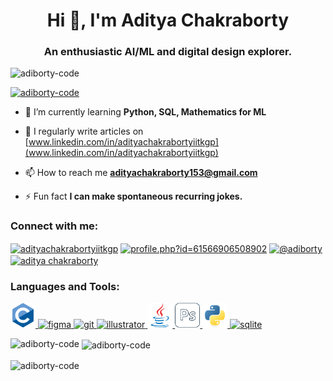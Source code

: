 <h1 align="center">Hi 👋, I'm Aditya Chakraborty</h1>
<h3 align="center">An enthusiastic AI/ML and digital design explorer.</h3>

<p align="left"> <img src="https://komarev.com/ghpvc/?username=adiborty-code&label=Profile%20views&color=0e75b6&style=flat" alt="adiborty-code" /> </p>

<p align="left"> <a href="https://github.com/ryo-ma/github-profile-trophy"><img src="https://github-profile-trophy.vercel.app/?username=adiborty-code" alt="adiborty-code" /></a> </p>

- 🌱 I’m currently learning **Python, SQL, Mathematics for ML**

- 📝 I regularly write articles on [www.linkedin.com/in/adityachakrabortyiitkgp](www.linkedin.com/in/adityachakrabortyiitkgp)

- 📫 How to reach me **adityachakraborty153@gmail.com**

- ⚡ Fun fact **I can make spontaneous recurring jokes.**

<h3 align="left">Connect with me:</h3>
<p align="left">
<a href="https://linkedin.com/in/adityachakrabortyiitkgp" target="blank"><img align="center" src="https://raw.githubusercontent.com/rahuldkjain/github-profile-readme-generator/master/src/images/icons/Social/linked-in-alt.svg" alt="adityachakrabortyiitkgp" height="30" width="40" /></a>
<a href="https://fb.com/profile.php?id=61566906508902" target="blank"><img align="center" src="https://raw.githubusercontent.com/rahuldkjain/github-profile-readme-generator/master/src/images/icons/Social/facebook.svg" alt="profile.php?id=61566906508902" height="30" width="40" /></a>
<a href="https://instagram.com/@adiborty" target="blank"><img align="center" src="https://raw.githubusercontent.com/rahuldkjain/github-profile-readme-generator/master/src/images/icons/Social/instagram.svg" alt="@adiborty" height="30" width="40" /></a>
<a href="https://www.youtube.com/c/aditya chakraborty" target="blank"><img align="center" src="https://raw.githubusercontent.com/rahuldkjain/github-profile-readme-generator/master/src/images/icons/Social/youtube.svg" alt="aditya chakraborty" height="30" width="40" /></a>
</p>

<h3 align="left">Languages and Tools:</h3>
<p align="left"> <a href="https://www.cprogramming.com/" target="_blank" rel="noreferrer"> <img src="https://raw.githubusercontent.com/devicons/devicon/master/icons/c/c-original.svg" alt="c" width="40" height="40"/> </a> <a href="https://www.figma.com/" target="_blank" rel="noreferrer"> <img src="https://www.vectorlogo.zone/logos/figma/figma-icon.svg" alt="figma" width="40" height="40"/> </a> <a href="https://git-scm.com/" target="_blank" rel="noreferrer"> <img src="https://www.vectorlogo.zone/logos/git-scm/git-scm-icon.svg" alt="git" width="40" height="40"/> </a> <a href="https://www.adobe.com/in/products/illustrator.html" target="_blank" rel="noreferrer"> <img src="https://www.vectorlogo.zone/logos/adobe_illustrator/adobe_illustrator-icon.svg" alt="illustrator" width="40" height="40"/> </a> <a href="https://www.java.com" target="_blank" rel="noreferrer"> <img src="https://raw.githubusercontent.com/devicons/devicon/master/icons/java/java-original.svg" alt="java" width="40" height="40"/> </a> <a href="https://www.photoshop.com/en" target="_blank" rel="noreferrer"> <img src="https://raw.githubusercontent.com/devicons/devicon/master/icons/photoshop/photoshop-line.svg" alt="photoshop" width="40" height="40"/> </a> <a href="https://www.python.org" target="_blank" rel="noreferrer"> <img src="https://raw.githubusercontent.com/devicons/devicon/master/icons/python/python-original.svg" alt="python" width="40" height="40"/> </a> <a href="https://www.sqlite.org/" target="_blank" rel="noreferrer"> <img src="https://www.vectorlogo.zone/logos/sqlite/sqlite-icon.svg" alt="sqlite" width="40" height="40"/> </a> </p>

<p><img align="left" src="https://github-readme-stats.vercel.app/api/top-langs?username=adiborty-code&show_icons=true&locale=en&layout=compact" alt="adiborty-code" /></p>

<p>&nbsp;<img align="center" src="https://github-readme-stats.vercel.app/api?username=adiborty-code&show_icons=true&locale=en" alt="adiborty-code" /></p>

<p><img align="center" src="https://github-readme-streak-stats.herokuapp.com/?user=adiborty-code&" alt="adiborty-code" /></p>


<!--
**Adiborty-Code/Adiborty-Code** is a ✨ _special_ ✨ repository because its `README.md` (this file) appears on your GitHub profile.

Here are some ideas to get you started:

- 🔭 I’m currently working on ...
- 🌱 I’m currently learning ...
- 👯 I’m looking to collaborate on ...
- 🤔 I’m looking for help with ...
- 💬 Ask me about ...
- 📫 How to reach me: ...
- 😄 Pronouns: ...
- ⚡ Fun fact: ...
-->
